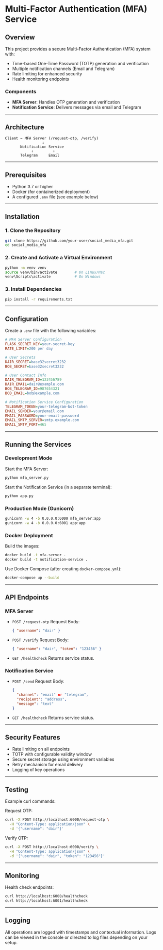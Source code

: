 
# Multi-Factor Authentication (MFA) Service

## Overview

This project provides a secure Multi-Factor Authentication (MFA) system with:

* Time-based One-Time Password (TOTP) generation and verification
* Multiple notification channels (Email and Telegram)
* Rate limiting for enhanced security
* Health monitoring endpoints

### Components

* **MFA Server**: Handles OTP generation and verification
* **Notification Service**: Delivers messages via email and Telegram

---

## Architecture

```
Client → MFA Server (/request-otp, /verify)
                 ↓
       Notification Service
            ↓         ↓
       Telegram     Email
```

---

## Prerequisites

* Python 3.7 or higher
* Docker (for containerized deployment)
* A configured `.env` file (see example below)

---

## Installation

### 1. Clone the Repository

```bash
git clone https://github.com/your-user/social_media_mfa.git
cd social_media_mfa
```

### 2. Create and Activate a Virtual Environment

```bash
python -m venv venv
source venv/bin/activate        # On Linux/Mac
venv\Scripts\activate           # On Windows
```

### 3. Install Dependencies

```bash
pip install -r requirements.txt
```

---

## Configuration

Create a `.env` file with the following variables:

```ini
# MFA Server Configuration
FLASK_SECRET_KEY=your-secret-key
RATE_LIMIT=200 per day

# User Secrets
DAIR_SECRET=base32secret3232
BOB_SECRET=base32secret3232

# User Contact Info
DAIR_TELEGRAM_ID=123456789
DAIR_EMAIL=dair@example.com
BOB_TELEGRAM_ID=987654321
BOB_EMAIL=bob@example.com

# Notification Service Configuration
TELEGRAM_TOKEN=your-telegram-bot-token
EMAIL_SENDER=your@email.com
EMAIL_PASSWORD=your-email-password
EMAIL_SMTP_SERVER=smtp.example.com
EMAIL_SMTP_PORT=465
```

---

## Running the Services

### Development Mode

Start the MFA Server:

```bash
python mfa_server.py
```

Start the Notification Service (in a separate terminal):

```bash
python app.py
```

### Production Mode (Gunicorn)

```bash
gunicorn -w 4 -b 0.0.0.0:6000 mfa_server:app
gunicorn -w 4 -b 0.0.0.0:6001 app:app
```

### Docker Deployment

Build the images:

```bash
docker build -t mfa-server .
docker build -t notification-service .
```

Use Docker Compose (after creating `docker-compose.yml`):

```bash
docker-compose up --build
```

---

## API Endpoints

### MFA Server

* `POST /request-otp`
  Request Body:

  ```json
  { "username": "dair" }
  ```

* `POST /verify`
  Request Body:

  ```json
  { "username": "dair", "token": "123456" }
  ```

* `GET /healthcheck`
  Returns service status.

### Notification Service

* `POST /send`
  Request Body:

  ```json
  {
    "channel": "email" or "telegram",
    "recipient": "address",
    "message": "text"
  }
  ```

* `GET /healthcheck`
  Returns service status.

---

## Security Features

* Rate limiting on all endpoints
* TOTP with configurable validity window
* Secure secret storage using environment variables
* Retry mechanism for email delivery
* Logging of key operations

---

## Testing

Example curl commands:

Request OTP:

```bash
curl -X POST http://localhost:6000/request-otp \
  -H "Content-Type: application/json" \
  -d '{"username": "dair"}'
```

Verify OTP:

```bash
curl -X POST http://localhost:6000/verify \
  -H "Content-Type: application/json" \
  -d '{"username": "dair", "token": "123456"}'
```

---

## Monitoring

Health check endpoints:

```bash
curl http://localhost:6000/healthcheck
curl http://localhost:6001/healthcheck
```

---

## Logging

All operations are logged with timestamps and contextual information. Logs can be viewed in the console or directed to log files depending on your setup.


